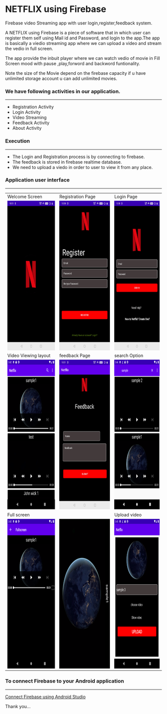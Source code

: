 # NETFLIX using Firebase

Firebase video Streaming app with user login,register,feedback system.


A  NETFLIX using Firebase is a piece of software that in which user can register them self using Mail id and Password,
and login to the app.The app is basically a viedio streaming app where we can upload a video and stream the vedio in full screen.

The app provide the inbuit player where we can watch vedio of movie in Fill Screen mood with pause ,play,forword and backword funtionality.

Note the size of the Movie depend on the firebase capacity if u have unlimited storage account u can add unlimited movies.


### We have following activities in our application.
****
  - Registration Activity
  - Login Activity
  - Video Streaming
  - Feedback Activity
  - About Activity


### Execution
****
- The Login and Registration process is by connecting to firebase.
- The feedback is stored in firebase realtime database.
- We need to upload a viedo in order to user to view it from any place.

### Application user interface
****
<table>
  <tr>
    <td>Welcome Screen</td>
     <td>Registration Page</td>
     <td>Login Page</td>
  </tr>
  <tr>
    <td><img src="img/welcome.png" width=270 height=480></td>
    <td><img src="img/register.png" width=270 height=480></td>
    <td><img src="img/login.png" width=270 height=480></td>
  </tr>
  <tr>
     <td>Video Viewing layout</td>
     <td>feedback Page</td>
     <td> search Option</td>
  </tr>
  <tr>
    <td><img src="img/menu.png" width=270 height=480></td>
    <td><img src="img/feedback.png" width=270 height=480></td>
    <td><img src="img/search.png" width=270 height=480></td>
  </tr>
  <tr>
    <td>Full screen</td>
    <td></td>
    <td>Upload video</td>
  </tr>
  <tr>
    <td><img src="img/fullscreen%201.png" width=270 height=480></td>
    <td><img src=img/fullscreen%202.png" width=270 height=480></td>
    <td><img src="img/upload.png" width=270 height=480></td>
  </tr>
 </table>
 
 ### To connect Firebase to your Android application
****
[Connect Firebase using Android Studio](https://firebase.google.com/docs/android/setup)

Thank you...

